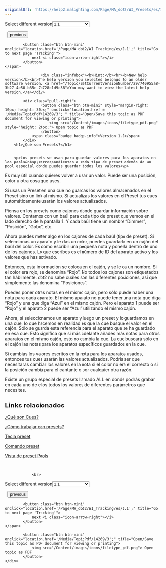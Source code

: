 ```yaml
---
originalUrl: 'https://help2.malighting.com/Page/MA_dot2/WI_Presets/es/1.1'
---
```


<div class="topic-navigation">

<div class="pull-right">
	<span class="pull-left">


<div class="pull-left">
<form action="/Topic/SetCurrentVersionNumber" class="form-inline" id="frmTagSelector" method="post">	<span class="form-mini">
		<div class="input-prepend"><span class="add-on">Select different version</span><select autocomplete="off" id="versionNumberId" name="versionNumberId" onchange="$(this).closest('#frmTagSelector').submit();" style="width: 120px;"><option value="">- latest -</option>
<option selected="selected" value="3">1.1</option>
<option value="7">1.2</option>
<option value="12">1.3</option>
<option value="16">1.5</option>
<option value="29">1.9</option>
</select></div>
		<input data-val="true" data-val-number="The field Int32 must be a number." data-val-required="The Int32 field is required." id="ProductId" name="ProductId" type="hidden" value="7">
		<input id="CurrentGuid" name="CurrentGuid" type="hidden" value="740955a8-3b27-4e50-b35c-7a728c1d9c38">
	</span>
</form></div>&nbsp;	</span>
	<span class="pull-right" style="white-space: nowrap;">
			<button class="btn btn-mini" onclick="location.href='/Page/MA_dot2/WI_Groups/es/1.1'; " title="Go to previous page 'Grupos'">
				<i class="icon-arrow-left"></i> previous
			</button>

			<button class="btn btn-mini" onclick="location.href='/Page/MA_dot2/WI_Tracking/es/1.1';" title="Go to next page 'Tracking'">
				next <i class="icon-arrow-right"></i> 
			</button>
	</span>
</div>
<div class="clear-fix" style="margin-bottom: 10px"></div>
</div>

					<div class="infobox"><b>Hint:</b><br><b>New help version</b><br>The help version you selected belongs to an older software version. <a href="/Topic/SetCurrentVersionNumber/29/740955a8-3b27-4e50-b35c-7a728c1d9c38">You may want to view the latest help version.</a></div>

			<div class="pull-right">
					<button class="btn btn-mini" style="margin-right: 10px; height: 30px;" onclick="location.href = '/Media/TopicPdf/14269/3'; " title="Open/Save this topic as PDF document for viewing or printing">
						<img src="/Content/images/icons/filetype_pdf.png" style="height: 24px;"> Open topic as PDF
					</button>
				<span class="badge badge-info">Version 1.1</span>
			</div>
		<h1>¿Qué son Presets?</h1>


		<p>Los presets se usan para guardar valores para los aparatos en las pools&nbsp;correspondientes a cada tipo de preset además de un pool especial donde puedes guardar todos los valores</p>

<p>Es muy útil cuando quieres volver a usar un valor. Puede ser una posición, color u otra cosa que uses.</p>

<p>Si usas un Preset en una cue no guardas los valores almacenados en el Preset sino un link al mismo. Si actualizas los valores en el Preset tus cues automáticamente usarán los valores actualizados.</p>

<p>Piensa en los presets como cajones donde guardar información sobre valores. Contamos con un baúl para cada tipo de preset que vemos en el lado derecho de la pantalla 1. Y cada baúl tiene un nombre “Dimmer”, “Posición”, “Gobo”, etc.&nbsp;</p>

<p>Ahora puedes meter algo en los cajones de cada baúl (tipo de preset). Si seleccionas un aparato y le das un color, puedes guardarlo en un cajón del baúl del color. Es como escribir una pequeña nota y ponerla dentro de uno de los cajones. Lo que escribes es el número de ID del aparato activo y los valores que has activado.</p>

<p>Entonces, esta información se coloca en el cajón, y se le da un nombre. Si el color era rojo, se denomina “Rojo”. No todos los cajones son etiquetados tan hábilmente. dot2 no sabe cuáles son las diferentes posiciones, así que simplemente las denomina “Posiciones”.</p>

<p>Puedes poner otras notas en el mismo cajón, pero sólo puede haber una nota para cada aparato. El mismo aparato no puede tener una nota que diga “Rojo” y una que diga “Azul” en el mismo cajón. Pero el aparato 1 puede ser “Rojo” y el aparato 2 puede ser “Azul” utilizando el mismo cajón.</p>

<p>Ahora, si seleccionamos un aparato y luego un preset y lo guardamos en una cue, lo que hacemos en realidad es que la cue busque el valor en el cajón. Sólo se guarda esta referencia para el aparato que se ha guardado en esa cue. Esto significa que si más adelante añades más notas para otros aparatos en el mismo cajón, esto no cambia la cue. La cue buscará sólo en el cajón las notas para los aparatos específicos guardados en la cue.</p>

<p>Si cambias los valores escritos en la nota para los aparatos usados, entonces tus cues usarán las valores actualizados. Podría ser que necesitaras cambiar los valores en la nota si el color no era el correcto o si la posición cambia para el cantante o por cualquier otra razón.</p>

<p>Existe un grupo especial de presets llamado ALL en donde podrás grabar en cada uno de ellos todos los valores de diferentes parámetros que necesites.</p>

<a name="toc_header_anchor_1" id="toc_header_anchor_1" class="topic-toc-item"></a><h2>Links relacionados</h2>

<p><a href="/Topic/d0a671eb-91c4-45b5-bba6-aa5138f0e343">¿Qué son Cues?</a></p>

<p><a href="/Topic/1d3c4f8d-0d36-44da-9f6d-fa91f0db3024">¿Cómo trabajar con presets?</a></p>

<p><a href="/Topic/c8e38ca3-4da4-4a62-b631-099908716e53">Tecla preset</a></p>

<p><a href="/Topic/4e726532-88c5-4bb8-ac83-85baaa66e3f3">Comando preset</a></p>

<p><a href="/Topic/c3fb198e-9577-4dae-981c-601829997529">Vista de preset Pools</a></p>

<p>&nbsp;</p>


				<br>
<div class="topic-navigation">

<div class="pull-right">
	<span class="pull-left">


<div class="pull-left">
<form action="/Topic/SetCurrentVersionNumber" class="form-inline" id="frmTagSelector" method="post">	<span class="form-mini">
		<div class="input-prepend"><span class="add-on">Select different version</span><select autocomplete="off" id="versionNumberId" name="versionNumberId" onchange="$(this).closest('#frmTagSelector').submit();" style="width: 120px;"><option value="">- latest -</option>
<option selected="selected" value="3">1.1</option>
<option value="7">1.2</option>
<option value="12">1.3</option>
<option value="16">1.5</option>
<option value="29">1.9</option>
</select></div>
		<input data-val="true" data-val-number="The field Int32 must be a number." data-val-required="The Int32 field is required." id="ProductId" name="ProductId" type="hidden" value="7">
		<input id="CurrentGuid" name="CurrentGuid" type="hidden" value="740955a8-3b27-4e50-b35c-7a728c1d9c38">
	</span>
</form></div>&nbsp;	</span>
	<span class="pull-right" style="white-space: nowrap;">
			<button class="btn btn-mini" onclick="location.href='/Page/MA_dot2/WI_Groups/es/1.1'; " title="Go to previous page 'Grupos'">
				<i class="icon-arrow-left"></i> previous
			</button>

			<button class="btn btn-mini" onclick="location.href='/Page/MA_dot2/WI_Tracking/es/1.1';" title="Go to next page 'Tracking'">
				next <i class="icon-arrow-right"></i> 
			</button>
	</span>
</div>
	<div class="clear-fix"></div>
	<div class="pull-right">
	
			<button class="btn btn-mini" onclick="location.href='/Media/TopicPdf/14269/3';" title="Open/Save this topic as PDF document for viewing or printing">
				<img src="/Content/images/icons/filetype_pdf.png"> Open topic as PDF
			</button>
	</div>
<div class="clear-fix" style="margin-bottom: 10px"></div>
</div>

	

